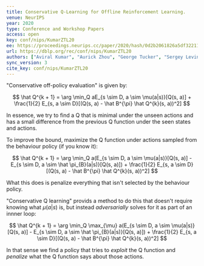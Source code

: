 ```yaml
---
title: Conservative Q-Learning for Offline Reinforcement Learning.
venue: NeurIPS
year: 2020
type: Conference and Workshop Papers
access: open
key: conf/nips/KumarZTL20
ee: https://proceedings.neurips.cc/paper/2020/hash/0d2b2061826a5df3221116a5085a6052-Abstract.html
url: https://dblp.org/rec/conf/nips/KumarZTL20
authors: ["Aviral Kumar", "Aurick Zhou", "George Tucker", "Sergey Levine"]
sync_version: 3
cite_key: conf/nips/KumarZTL20
---
```

"Conservative off-policy evaluation" is given by:

$$
\hat Q^{k + 1} = \arg \min_Q aE_{s \sim D, a \sim \mu(a|s)}[Q(s, a)] + \frac{1}{2} E_{s, a \sim D}[(Q(s, a) - \hat B^{\pi} \hat Q^{k}(s, a))^2]
$$

In essence, we try to find a Q that is minimal under the unseen actions and has a small difference from the previous Q function under the seen states and actions.

To improve the bound, maximize the Q function under actions sampled from the behaviour policy (if you know it):

$$
\hat Q^{k + 1} = \arg \min_Q a(E_{s \sim D, a \sim \mu(a|s)}[Q(s, a)] - E_{s \sim D, a \sim \hat \pi_{B}(a|s)}[Q(s, a)]) + \frac{1}{2} E_{s, a \sim D}[(Q(s, a) - \hat B^{\pi} \hat Q^{k}(s, a))^2]
$$

What this does is penalize everything that isn't selected by the behaviour policy.

"Conservative Q learning" provids a method to do this that doesn't require knowing what $\mu(a|s)$ is, but instead *adversarially* solves for it as part of an innner loop:

$$
\hat Q^{k + 1} = \arg \min_Q \max_{\mu} a(E_{s \sim D, a \sim \mu(a|s)}[Q(s, a)] - E_{s \sim D, a \sim \hat \pi_{B}(a|s)}[Q(s, a)]) + \frac{1}{2} E_{s, a \sim D}[(Q(s, a) - \hat B^{\pi} \hat Q^{k}(s, a))^2]
$$

In that sense we find a policy that tries to *exploit* the Q function and *penalize* what the Q function says about those actions.